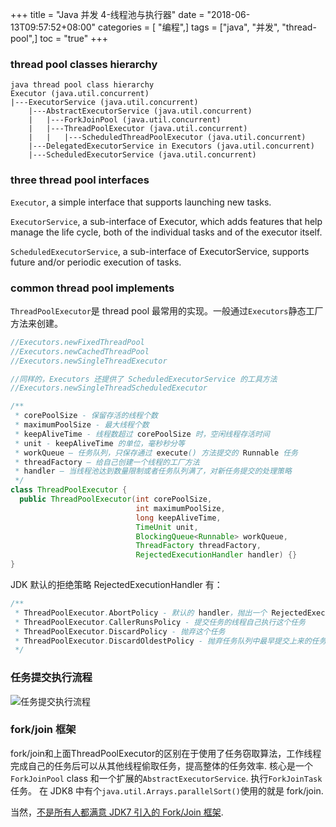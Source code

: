 +++
title = "Java 并发 4-线程池与执行器"
date = "2018-06-13T09:57:52+08:00"
categories = [ "编程",]
tags = ["java", "并发", "thread-pool",]
toc = "true"
+++


### thread pool classes hierarchy

```text
java thread pool class hierarchy
Executor (java.util.concurrent)
|---ExecutorService (java.util.concurrent)
    |---AbstractExecutorService (java.util.concurrent)
    |   |---ForkJoinPool (java.util.concurrent)
    |   |---ThreadPoolExecutor (java.util.concurrent)
    |   |   |---ScheduledThreadPoolExecutor (java.util.concurrent)
    |---DelegatedExecutorService in Executors (java.util.concurrent)
    |---ScheduledExecutorService (java.util.concurrent)
```

<!--more-->

### three thread pool interfaces

`Executor`, a simple interface that supports launching new tasks.

`ExecutorService`, a sub-interface of Executor, which adds features that help manage the life cycle, both of the
individual tasks and of the executor itself.

`ScheduledExecutorService`, a sub-interface of ExecutorService, supports future and/or periodic execution of tasks.

### common thread pool implements

`ThreadPoolExecutor`是 thread pool 最常用的实现。一般通过`Executors`静态工厂方法来创建。

```java
//Executors.newFixedThreadPool
//Executors.newCachedThreadPool
//Executors.newSingleThreadExecutor

//同样的，Executors 还提供了 ScheduledExecutorService 的工具方法
//Executors.newSingleThreadScheduledExecutor
```

```java
/**
 * corePoolSize - 保留存活的线程个数
 * maximumPoolSize - 最大线程个数
 * keepAliveTime - 线程数超过 corePoolSize 时，空闲线程存活时间
 * unit - keepAliveTime 的单位，毫秒秒分等
 * workQueue – 任务队列，只保存通过 execute() 方法提交的 Runnable 任务
 * threadFactory – 给自己创建一个线程的工厂方法
 * handler – 当线程池达到数量限制或者任务队列满了，对新任务提交的处理策略
 */
class ThreadPoolExecutor {
  public ThreadPoolExecutor(int corePoolSize,
                            int maximumPoolSize,
                            long keepAliveTime,
                            TimeUnit unit,
                            BlockingQueue<Runnable> workQueue,
                            ThreadFactory threadFactory,
                            RejectedExecutionHandler handler) {}
}
```
JDK 默认的拒绝策略 RejectedExecutionHandler 有：
```java
/**
 * ThreadPoolExecutor.AbortPolicy - 默认的 handler，抛出一个 RejectedExecutionException
 * ThreadPoolExecutor.CallerRunsPolicy - 提交任务的线程自己执行这个任务
 * ThreadPoolExecutor.DiscardPolicy - 抛弃这个任务
 * ThreadPoolExecutor.DiscardOldestPolicy - 抛弃任务队列中最早提交上来的任务，然后尝试重新提交当前这个任务
 */

```

### 任务提交执行流程

![任务提交执行流程](https://jsd.cdn.zzko.cn/gh/zhimoe/zhimoe.pic@main/pic/threadpool.5d6mli4zovs0.svg)

### fork/join 框架
fork/join和上面ThreadPoolExecutor的区别在于使用了任务窃取算法，工作线程完成自己的任务后可以从其他线程偷取任务，提高整体的任务效率.
核心是一个`ForkJoinPool` class 和一个扩展的`AbstractExecutorService`.   执行`ForkJoinTask` 任务。
在 JDK8 中有个`java.util.Arrays.parallelSort()`使用的就是 fork/join.

当然，[不是所有人都满意 JDK7 引入的 Fork/Join 框架](http://coopsoft.com/ar/CalamityArticle.html).

